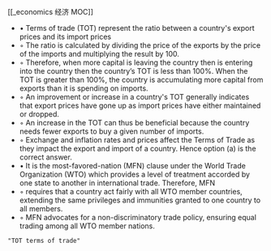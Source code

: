 [[_economics 经济 MOC]]
- • Terms of trade (TOT) represent the ratio between a country's export prices and its import prices
 - ◦ The ratio is calculated by dividing the price of the exports by the price of the imports and multiplying the result by 100.
 - ◦ Therefore, when more capital is leaving the country then is entering into the country then the country’s TOT is less than 100%. When the TOT is greater than 100%, the country is accumulating more capital from exports than it is spending on imports.
 - ◦ An improvement or increase in a country's TOT generally indicates that export prices have gone up as import prices have either maintained or dropped.
 - ◦ An increase in the TOT can thus be beneficial because the country needs fewer exports to buy a given number of imports.
 - ◦ Exchange and inflation rates and prices affect the Terms of Trade as they impact the export and import of a country.  Hence option (a) is the correct answer.
 - • It is the most-favored-nation (MFN) clause under the World Trade Organization (WTO) which provides a level of treatment accorded by one state to another in international trade. Therefore, MFN
 - ◦  requires that a country act fairly with all WTO member countries, extending the same privileges and immunities granted to one country to all members.
 - ◦ MFN advocates for a non-discriminatory trade policy, ensuring equal trading among all WTO member nations.

```query 2021-09-27 16:02
"TOT terms of trade"
```